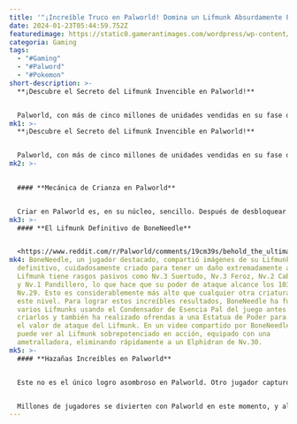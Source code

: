```yaml
---
title: '"¡Increíble Truco en Palworld! Domina un Lifmunk Absurdamente Poderoso"'
date: 2024-01-23T05:44:59.752Z
featuredimage: https://static0.gamerantimages.com/wordpress/wp-content/uploads/2024/01/palworld-player-breeds-ridiculously-overpowered-lifmunk-1.jpg?q=50&fit=contain&w=1140&h=&dpr=1.5
categoria: Gaming
tags:
  - "#Gaming"
  - "#Palword"
  - "#Pokemon"
short-description: >-
  **¡Descubre el Secreto del Lifmunk Invencible en Palworld!**


  Palworld, con más de cinco millones de unidades vendidas en su fase de acceso temprano, ha cautivado a jugadores de todo el mundo. En esta
mk1: >-
  **¡Descubre el Secreto del Lifmunk Invencible en Palworld!**


  Palworld, con más de cinco millones de unidades vendidas en su fase de acceso temprano, ha cautivado a jugadores de todo el mundo. En esta aventura en constante evolución, un jugador ha logrado crear un Lifmunk con un valor de ataque absurdamete alto, desafiando las mecánicas de crianza del juego. ¡Descubre cómo puedes replicar este truco y llevar tus Pals al siguiente nivel!
mk2: >-
  

  #### **Mecánica de Crianza en Palworld**


  Criar en Palworld es, en su núcleo, sencillo. Después de desbloquear una Granja de Crianza y un Incubador, los jugadores pueden colocar dos de sus Pals juntos en la granja y darles un Pastel Palworld, lo que les permite reproducirse. Después, solo necesitas incubar el huevo y esperar. Sin embargo, los detalles específicos de la crianza son complejos, ya que la nueva criatura heredará y evolucionará algunas características de sus padres, ¡lo que puede llevar a combinaciones sorprendentemente poderosas!
mk3: >-
  #### **El Lifmunk Definitivo de BoneNeedle**


  <https://www.reddit.com/r/Palworld/comments/19cm39s/behold_the_ultimate_lifform_lifmunk_bred_for_high/?embed_host_url=https://gamerant.com/palworld-player-breeds-lifmunk-overpowered-attack-value/>
mk4: BoneNeedle, un jugador destacado, compartió imágenes de su Lifmunk
  definitivo, cuidadosamente criado para tener un daño extremadamente alto. Este
  Lifmunk tiene rasgos pasivos como Nv.3 Suertudo, Nv.3 Feroz, Nv.2 Cabeza Dura
  y Nv.1 Pandillero, lo que hace que su poder de ataque alcance los 1033 al
  Nv.29. Esto es considerablemente más alto que cualquier otra criatura normal a
  este nivel. Para lograr estos increíbles resultados, BoneNeedle ha fusionado
  varios Lifmunks usando el Condensador de Esencia Pal del juego antes de
  criarlos y también ha realizado ofrendas a una Estatua de Poder para aumentar
  el valor de ataque del Lifmunk. En un video compartido por BoneNeedle, se
  puede ver al Lifmunk sobrepotenciado en acción, equipado con una
  ametralladora, eliminando rápidamente a un Elphidran de Nv.30.
mk5: >-
  #### **Hazañas Increíbles en Palworld**


  Este no es el único logro asombroso en Palworld. Otro jugador capturó recientemente un Mammorest, a pesar de tener un 0.0% de probabilidad de captura. Este afortunado jugador logró la hazaña con pura suerte, utilizando las Esferas Pal más básicas y sin dañar al enorme mamut antes de capturarlo.


  Millones de jugadores se divierten con Palworld en este momento, y algunos están creando mods elaborados, a pesar de que el juego aún no lleva ni una semana. Uno de los ejemplos más destacados es un mod de Pokémon para Palworld, que transforma a todos los Pals en Pokémon y cambia a los humanos genéricos de Palworld por personajes como Ash, Misty y otros del anime. ¡Sumérgete en el fascinante mundo de Palworld y descubre todas las sorpresas que tiene reservadas para ti!
---
```

